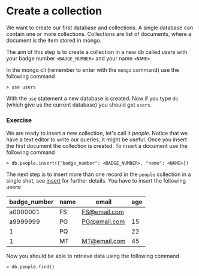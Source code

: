 # Create a collection
We want to create our first database and collections.
A single database can contain one or
more collections. Collections are list of documents,
where a document is the item stored in mongo.

The aim of this step is to create a collection
in a new db called *users* with your badge number `<BADGE_NUMBER>` and 
your name  `<NAME>`. 

In the mongo cli (remember to enter with the `mongo` command) use the following command
```
> use users
```
With the `use` statement a new database is created.
Now if you type `db` (which give us the current
database) you should get `users`. 

### Exercise
We are ready to insert a new collection, let's call
it *people*. 
Notice that we have a text editor to write our queries, it
might be useful.
Once you insert the first document the collection is created.
To insert a document use the following command 
```
> db.people.insert({"badge_number": <BADGE_NUMBER>, "name": <NAME>})
```
The next step is to insert more than one record
in the `people` collection in a single shot, see [insert](https://docs.mongodb.com/manual/reference/method/db.collection.insert/)
for further details. 
You have to insert the following
users:

| badge_number | name     |  email | age |
|------|-----------------|---|---|
| a0000001   | FS |  FS@email.com |   |   |
| a9999999   | PG  | PG@email.com  |  15 |   |
| 1   | PQ         |   |  22 |   |
| 1   | MT         |  MT@email.com |  45 ||


Now you should be able to retrieve data using
the following command
```
> db.people.find()
```

 
